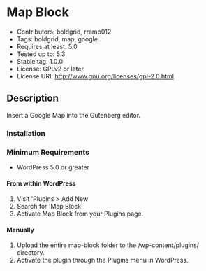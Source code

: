 # Map Block #
- Contributors: boldgrid, rramo012
- Tags: boldgrid, map, google
- Requires at least: 5.0
- Tested up to: 5.3
- Stable tag: 1.0.0
- License: GPLv2 or later
- License URI: http://www.gnu.org/licenses/gpl-2.0.html

## Description ##

Insert a Google Map into the Gutenberg editor.

### Installation ###

### Minimum Requirements ###

* WordPress 5.0 or greater

#### From within WordPress ####
1. Visit 'Plugins > Add New'
1. Search for 'Map Block'
1. Activate Map Block from your Plugins page.

#### Manually ####
1. Upload the entire map-block folder to the /wp-content/plugins/ directory.
1. Activate the plugin through the Plugins menu in WordPress.
